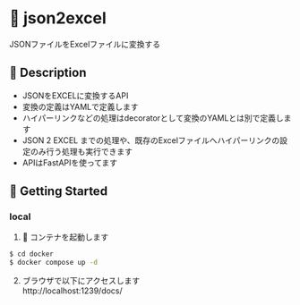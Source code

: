 # 🔄 json2excel

JSONファイルをExcelファイルに変換する

## :memo:  Description

- JSONをEXCELに変換するAPI
- 変換の定義はYAMLで定義します
- ハイパーリンクなどの処理はdecoratorとして変換のYAMLとは別で定義します
- JSON 2 EXCEL までの処理や、既存のExcelファイルへハイパーリンクの設定のみ行う処理も実行できます
- APIはFastAPIを使ってます

## 🚀 Getting Started

### local

1. 🐳 コンテナを起動します
```sh
$ cd docker
$ docker compose up -d
```

2. ブラウザで以下にアクセスします  
http://localhost:1239/docs/


<!-- ### PaaS

- renderの無料枠でdeployしています
- 🌐 https://json2excel.onrender.com/docs/ -->
